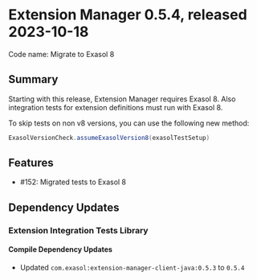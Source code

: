 # Extension Manager 0.5.4, released 2023-10-18

Code name: Migrate to Exasol 8

## Summary

Starting with this release, Extension Manager requires Exasol 8. Also integration tests for extension definitions must run with Exasol 8.

To skip tests on non v8 versions, you can use the following new method:

```java
ExasolVersionCheck.assumeExasolVersion8(exasolTestSetup)
```

## Features

* #152: Migrated tests to Exasol 8

## Dependency Updates

### Extension Integration Tests Library

#### Compile Dependency Updates

* Updated `com.exasol:extension-manager-client-java:0.5.3` to `0.5.4`
